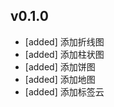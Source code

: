 v0.1.0
---------------------------------------

- [added] 添加折线图
- [added] 添加柱状图
- [added] 添加饼图
- [added] 添加地图
- [added] 添加标签云
